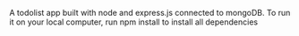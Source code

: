 A todolist app built with node and express.js connected to mongoDB. To run it on your local computer, run npm install to install all dependencies
